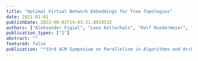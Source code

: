 ```yaml
---
title: "Optimal Virtual Network Embeddings for Tree Topologies"
date: 2021-01-01
publishDate: 2023-08-03T14:03:31.891853Z
authors: ["Aleksander Figiel", "Leon Kellerhals", "Rolf Niedermeier", "Matthias Rost", "Stefan Schmid", "Philipp Zschoche"]
publication_types: ["1"]
abstract: ""
featured: false
publication: "*33rd ACM Symposium on Parallelism in Algorithms and Architectures (SPAA)*"
---
```


